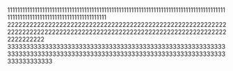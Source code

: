 11111111111111111111111111111111111111111111111111111111111111111111111111111111111111111111111111111111111111111111111111111111
22222222222222222222222222222222222222222222222222222222222222222222222222222222222222222222222222222222222222222222222222222222
33333333333333333333333333333333333333333333333333333333333333333333333333333333333333333333333333333333333333333333333333333333
